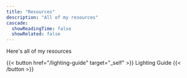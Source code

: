 ```yaml
---
title: "Resources"
description: "All of my resources"
cascade:
  showReadingTime: false
  showRelated: false
---
```

Here's all of my resources

{{< button href="/lighting-guide" target="_self" >}}
Lighting Guide
{{< /button >}}

